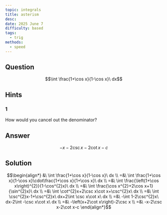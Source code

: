 ```yaml
---
topic: integrals
title: asterism
desc: 
date: 2025 June 7
difficulty: based
tags:
  - trig
methods:
  - speed
---
```



## Question
```math
\int \frac{1+\cos x}{1-\cos x}\ dx
```


## Hints

### 1
How would you cancel out the denominator?


## Answer
```math
-x-2\csc x-2\cot x-c
```


## Solution

```math
\begin{align*}
  &\ \int \frac{1+\cos x}{1-\cos x}\ dx
  \\ =&\ \int \frac{1+\cos x}{1-\cos x}\cdot\frac{1+\cos x}{1+\cos x}\ dx
  \\ =&\ \int \frac{\left(1+\cos x\right)^{2}}{1-\cos^{2}x}\ dx
  \\ =&\ \int \frac{\cos x^{2}+2\cos x+1}{\sin^{2}x}\ dx
  \\ =&\ \int \cot^{2}x+2\csc x\cot x+\csc^{2}x\ dx
  \\ =&\ \int \csc^{2}x-1+\csc^{2}x\ dx+2\int \csc x\cot x\ dx
  \\ =&\ -\int 1-2\csc^{2}x\ dx-2\int -\csc x\cot x\ dx
  \\ =&\ -\left(x+2\cot x\right)-2\csc x
  \\ =&\ -x-2\csc x-2\cot x-c
\end{align*}
```
